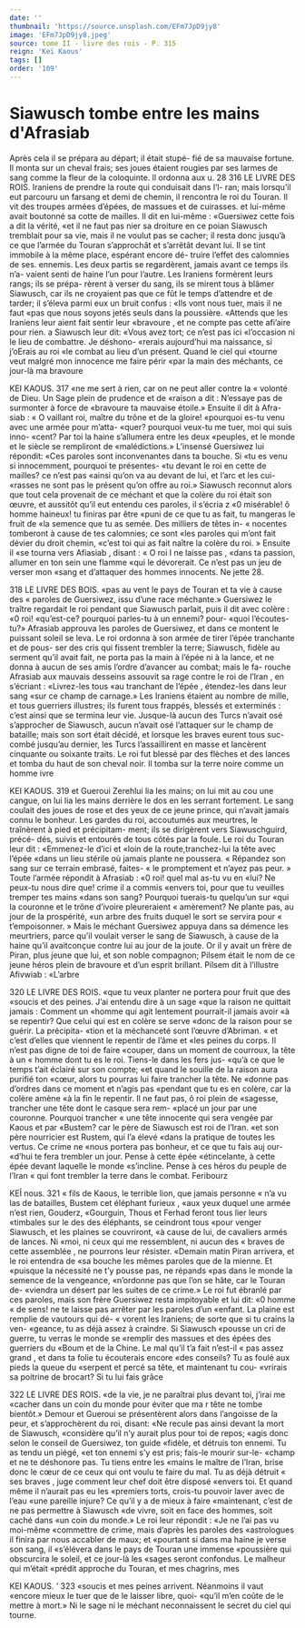 ```yaml
---
date: ''
thumbnail: 'https://source.unsplash.com/EFm7JpD9jy8'
image: 'EFm7JpD9jy8.jpeg'
source: tome II - livre des rois - P. 315
reign: 'Keï Kaous'
tags: []
order: '109'
---
```


# Siawusch tombe entre les mains d'Afrasiab

Après cela il se prépara au départ; il était stupé-
fié de sa mauvaise fortune. Il monta sur un cheval frais; ses joues étaient rougies par ses larmes de sang comme la fleur de la coloquinte. ll ordonna aux
u. 28
316 LE LIVRE DES ROIS.
Iraniens de prendre la route qui conduisait dans l’l-
ran; mais lorsqu’il eut parcouru un farsang et demi
de chemin, il rencontra le roi du Touran. Il vit des troupes armées d’épées, de massues et de cuirasses.
et lui-même avait boutonné sa cotte de mailles. Il dit
en lui-même : «Guersiwez cette fois a dit la vérité,
«et il ne faut pas nier sa droiture en ce poian Siawusch tremblait pour sa vie, mais il ne voulut pas se cacher; il resta donc jusqu’à ce que l’armée
du Touran s’approchât et s’arrêtât devant lui. Il se
tint immobile à la même place, espérant encore dé- truire l’effet des calomnies de ses. ennemis. Les deux partis se regardèrent, jamais avant ce temps ils n’a- vaient senti de haine l’un pour l’autre.
Les Iraniens formèrent leurs rangs; ils se prépa-
rèrent à verser du sang, ils se mirent tous à blâmer
Siawusch, car ils ne croyaient pas que ce fût le temps d’attendre et de tarder; il s’éleva parmi eux
un bruit confus : «Ils vont nous tuer, mais il ne faut «pas que nous soyons jetés seuls dans la poussière. «Attends que les Iraniens leur aient fait sentir leur «bravoure , et ne compte pas cette afi’aire pour rien. a Siawusch leur dit: «Vous avez tort; ce n’est pas ici «l’occasion ni le lieu de combattre. Je déshono- «rerais aujourd’hui ma naissance, si j’oErais au roi
«le combat au lieu d’un présent. Quand le ciel qui «tourne veut malgré mon innocence me faire périr «par la main des méchants, ce jour-là ma bravoure

KEI KAOUS. 317 «ne me sert à rien, car on ne peut aller contre la
« volonté de Dieu. Un Sage plein de prudence et de «raison a dit : N’essaye pas de surmonter à force de «bravoure ta mauvaise étoile.» Ensuite il dit à Afra-
siab : « O vaillant roi, maître du trône et de la gloire! «pourquoi es-tu venu avec une armée pour m’atta- «quer? pourquoi veux-tu me tuer, moi qui suis inno- «cent? Par toi la haine s’allumera entre les deux «peuples, et le monde et le siècle se rempliront de «malédictions.» L’insensé Guersiwez lui répondit:
«Ces paroles sont inconvenantes dans ta bouche. Si «tu es venu si innocemment, pourquoi te présentes-
«tu devant le roi en cette de mailles? ce n’est pas
«ainsi qu’on va au devant de lui, et l’arc et les cui-
«rasses ne sont pas le présent qu’on offre au roi.» Siawusch reconnut alors que tout cela provenait de ce méchant et que la colère du roi était son œuvre,
et aussitôt qu’il eut entendu ces paroles, il s’écria z
«0 misérable! ô homme haineux! tu finiras par être «puni de ce que tu as fait, tu mangeras le fruit de «la semence que tu as semée. Des milliers de têtes in-
« nocentes tomberont à cause de tes calomnies; ce sont «les paroles qui m’ont fait dévier du droit chemin,
«c’est toi qui as fait naître la colère du roi. » Ensuite il
«se tourna vers Afiasiab , disant : « O roi l ne laisse pas ,
«dans ta passion, allumer en ton sein une flamme «qui le dévorerait. Ce n’est pas un jeu de verser mon «sang et d’attaquer des hommes innocents. Ne jette 28.

318 LE LIVRE DES BOIS.
«pas au vent le pays de Touran et ta vie à cause des « paroles de Guersiwez, issu d’une race méchante.» Guersiwez le traître regardait le roi pendant que Siawusch parlait, puis il dit avec colère : «0 roi! «qu’est-ce? pourquoi parles-tu à un ennemi? pour- «quoi l’écoutes-tu?»
Afrasiab approuva les paroles de Guersiwez, et dans ce montent le puissant soleil se leva. Le roi ordonna à son armée de tirer l’épée tranchante et de pous-
ser des cris qui fissent trembler la terre; Siawusch, fidèle au serment qu’il avait fait, ne porta pas la
main à l’épée ni à la lance, et ne donna à aucun de
ses amis l’ordre d’avancer au combat; mais le fa-
rouche Afrasiab aux mauvais desseins assouvit sa rage contre le roi de l’lran , en s’écriant : «Livrez-les tous
«au tranchant de l’épée , étendez-les dans leur sang
«sur ce champ de carnage.» Les Iraniens étaient au
nombre de mille, et tous guerriers illustres; ils furent tous frappés, blessés et exterminés : c’est ainsi
que se termina leur vie. Jusque-là aucun des Turcs n’avait osé s’approcher de Siawusch, aucun n’avait
osé l’attaquer sur le champ de bataille; mais son sort
était décidé, et lorsque les braves eurent tous suc- combé jusqu’au dernier, les Turcs l’assaillirent en
masse et lancèrent cinquante ou soixante traits. Le roi fut blessé par des flèches et des lances et tomba du haut de son cheval noir.
Il tomba sur la terre noire comme un homme ivre

KEI KAOUS. 319 et Gueroui Zerehlui lia les mains; on lui mit au cou
une cangue, on lui lia les mains derrière le dos en les serrant fortement. Le sang coulait des joues de rose et des yeux de ce jeune prince, qui n’avait jamais connu le bonheur. Les gardes du roi, accoutumés aux meurtres, le traînèrent à pied et précipitam-
ment; ils se dirigèrent vers Siawuschguird, précé-
dés, suivis et entourés de tous côtés par la foule.
Le roi du Touran leur dit : «Emmenez-le d’ici et «loin de la route,tranchez-lui la tête avec l’épée «dans un lieu stérile où jamais plante ne poussera. « Répandez son sang sur ce terrain embrasé, faites- « le promptement et n’ayez pas peur. » Toute l’armée
répondit à Afrasiab : «0 roi! quel mal as-tu vu en
«lui? Ne peux-tu nous dire que! crime il a commis
«envers toi, pour que tu veuilles tremper tes mains
«dans son sang? Pourquoi tuerais-tu quelqu’un sur
«qui la couronne et le trône d’ivoire pleureraient
« amèrement? Ne plante pas, au jour de la prospérité,
«un arbre des fruits duquel le sort se servira pour « t’empoisonner. » Mais le méchant Guersiwez appuya
dans sa démence les meurtriers, parce qu’il voulait verser le sang de Siawusch, à cause de la haine qu’il avaitconçue contre lui au jour de la joute.
Or il y avait un frère de Piran, plus jeune que lui, et son noble compagnon; Pilsem était le nom de ce jeune héros plein de bravoure et d’un esprit brillant. Pilsem dit à l’illustre Afivwiab : «L’arbre

320 LE LIVRE DES ROIS.
«que tu veux planter ne portera pour fruit que des «soucis et des peines. J’ai entendu dire à un sage «que la raison ne quittait jamais : Comment un «homme qui agit lentement pourrait-il jamais avoir «à se repentir? Que celui qui est en colère se serve «donc de la raison pour se guérir. La précipita- «tion et la méchanceté sont l’œuvre d’Abriman.
« et c’est d’elles que viennent le repentir de l’âme et
«les peines du corps. Il n’est pas digne de toi de faire «couper, dans un moment de courroux, la tête à un
« homme dont tu es le roi. Tiens-le dans les fers jus- «qu’à ce que le temps t’ait éclairé sur son compte;
«et quand le souille de la raison aura purifié ton «cœur, alors tu pourras lui faire trancher la tête. Ne «donne pas d’ordres dans ce moment et n’agis pas «pendant que tu es en colère, car la colère amène «à la fin le repentir. Il ne faut pas, ô roi plein de «sagesse, trancher une tête dont le casque sera rem- «placé un jour par une couronne. Pourquoi trancher « une tête innocente qui sera vengée par Kaous et par «Bustem? car le père de Siawusch est roi de l’Iran.
«et son père nourricier est Rustem, qui l’a élevé
«dans la pratique de toutes les vertus. Ce crime ne «nous portera pas bonheur, et ce que tu fais auj our- «d’hui te fera trembler un jour. Pense à cette épée «étincelante, à cette épée devant laquelle le monde «s’incline. Pense à ces héros du peuple de l’Iran
« qui font trembler la terre dans le combat. Feribourz

KEÎ nous. 321
« fils de Kaous, le terrible lion, que jamais personne
« n’a vu las de batailles, Bustem cet éléphant furieux ,
«aux yeux duquel une armée n’est rien, Gouderz, «Gourguin, Thous et Ferhad feront tous lier leurs «timbales sur le des des éléphants, se ceindront tous «pour venger Siawusch, et les plaines se couvriront, «à cause de lui, de cavaliers armés de lances. Ni «moi, ni ceux qui me ressemblent, ni aucun des « braves de cette assemblée , ne pourrons leur résister. «Demain matin Piran arrivera, et le roi entendra de «sa bouche les mêmes paroles que de la mienne. Et «puisque la nécessité ne t’y pousse pas, ne répands
«pas dans le monde la semence de la vengeance, «n’ordonne pas que l’on se hâte, car le Touran de- «viendra un désert par les suites de ce crime.»
Le roi fut ébranlé par ces paroles, mais son frère
Guersiwez resta impitoyable et lui dit: «0 homme « de sens! ne te laisse pas arrêter par les paroles d’un
«enfant. La plaine est remplie de vautours qui dé-
« vorent les Iraniens; de sorte que si tu crains la ven- «geance, tu as déjà assez à craindre. Si Siawusch «pousse un cri de guerre, tu verras le monde se «remplir des massues et des épées des guerriers du «Boum et de la Chine. Le mal qu’il t’a fait n’est-il
« pas assez grand , et dans ta folie tu écouterais encore «des conseils? Tu as foulé aux pieds la queue du «serpent et percé sa tête, et maintenant tu cou- «vrirais sa poitrine de brocart? Si tu lui fais grâce

322 LE LIVRE DES ROIS.
«de la vie, je ne paraîtrai plus devant toi, j’irai me
«cacher dans un coin du monde pour éviter que ma r tête ne tombe bientôt.»
Demour et Gueroui se présentèrent alors dans l’angoisse de la peur, et s’approchèrent du roi, disant:
«Ne recule pas ainsi devant la mort de Siawusch, «considère qu’il n’y aurait plus pour toi de repos;
«agis donc selon le conseil de Guersiwez, ton guide «fidèle, et détruis ton ennemi. Tu as tendu un piégé,
«et ton ennemi s’y est pris; fais-le mourir sur-le- «champ et ne te déshonore pas. Tu tiens entre les «mains le maître de l’lran, brise donc le cœur de
ce ceux qui ont voulu te faire du mal. Tu as déjà détruit
« ses braves , juge comment leur chef doit être disposé «envers toi. Et quand même il n’aurait pas eu les «premiers torts, crois-tu pouvoir laver avec de l’eau «une pareille injure? Ce qu’il y a de mieux à faire «maintenant, c’est de ne pas permettre à Siawusch «de vivre, soit en face des hommes, soit caché dans «un coin du monde.»
Le roi leur répondit : «Je ne l’ai pas vu moi-même «commettre de crime, mais d’après les paroles des «astrologues il finira par nous accabler de maux; et «pourtant si dans ma haine je verse son sang, il «s’élévera dans le pays de Touran une immense «poussière qui obscurcira le soleil, et ce jour-là les «sages seront confondus. Le malheur qui m’était «prédit approche du Touran, et mes chagrins, mes

KEI KAOUS. ’ 323 «soucis et mes peines arrivent. Néanmoins il vaut
«encore mieux le tuer que de le laisser libre, quoi- «qu’il m’en coûte de le mettre à mort.» Ni le sage
ni le méchant neconnaissent le secret du ciel qui tourne.
